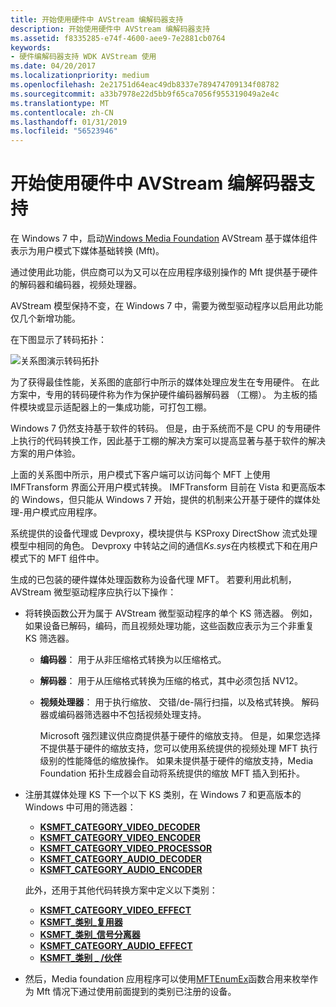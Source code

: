 ```yaml
---
title: 开始使用硬件中 AVStream 编解码器支持
description: 开始使用硬件中 AVStream 编解码器支持
ms.assetid: f8335285-e74f-4600-aee9-7e2881cb0764
keywords:
- 硬件编解码器支持 WDK AVStream 使用
ms.date: 04/20/2017
ms.localizationpriority: medium
ms.openlocfilehash: 2e21751d64eac49db8337e789474709134f08782
ms.sourcegitcommit: a33b7978e22d5bb9f65ca7056f955319049a2e4c
ms.translationtype: MT
ms.contentlocale: zh-CN
ms.lasthandoff: 01/31/2019
ms.locfileid: "56523946"
---
```

# <a name="getting-started-with-hardware-codec-support-in-avstream"></a>开始使用硬件中 AVStream 编解码器支持


在 Windows 7 中，启动[Windows Media Foundation](https://go.microsoft.com/fwlink/p/?linkid=155069) AVStream 基于媒体组件表示为用户模式下媒体基础转换 (Mft)。

通过使用此功能，供应商可以为又可以在应用程序级别操作的 Mft 提供基于硬件的解码器和编码器，视频处理器。

AVStream 模型保持不变，在 Windows 7 中，需要为微型驱动程序以启用此功能仅几个新增功能。

在下图显示了转码拓扑：

![关系图演示转码拓扑](images/hw-transcoding.png)

为了获得最佳性能，关系图的底部行中所示的媒体处理应发生在专用硬件。 在此方案中，专用的转码硬件称为作为保护硬件编码器解码器 （工棚）。 为主板的插件模块或显示适配器上的一集成功能，可打包工棚。

Windows 7 仍然支持基于软件的转码。 但是，由于系统而不是 CPU 的专用硬件上执行的代码转换工作，因此基于工棚的解决方案可以提高显著与基于软件的解决方案的用户体验。

上面的关系图中所示，用户模式下客户端可以访问每个 MFT 上使用 IMFTransform 界面公开用户模式转换。 IMFTransform 目前在 Vista 和更高版本的 Windows，但只能从 Windows 7 开始，提供的机制来公开基于硬件的媒体处理-用户模式应用程序。

系统提供的设备代理或 Devproxy，模块提供与 KSProxy DirectShow 流式处理模型中相同的角色。 Devproxy 中转站之间的通信*Ks.sys*在内核模式下和在用户模式下的 MFT 组件中。

生成的已包装的硬件媒体处理函数称为设备代理 MFT。 若要利用此机制，AVStream 微型驱动程序应执行以下操作：

-   将转换函数公开为属于 AVStream 微型驱动程序的单个 KS 筛选器。 例如，如果设备已解码，编码，而且视频处理功能，这些函数应表示为三个非重复 KS 筛选器。
    -   **编码器**： 用于从非压缩格式转换为以压缩格式。
    -   **解码器**： 用于从压缩格式转换为压缩的格式，其中必须包括 NV12。
    -   **视频处理器**： 用于执行缩放、 交错/de-隔行扫描，以及格式转换。 解码器或编码器筛选器中不包括视频处理支持。

        Microsoft 强烈建议供应商提供基于硬件的缩放支持。 但是，如果您选择不提供基于硬件的缩放支持，您可以使用系统提供的视频处理 MFT 执行级别的性能降低的缩放操作。 如果未提供基于硬件的缩放支持，Media Foundation 拓扑生成器会自动将系统提供的缩放 MFT 插入到拓扑。

-   注册其媒体处理 KS 下一个以下 KS 类别，在 Windows 7 和更高版本的 Windows 中可用的筛选器：

    -   [**KSMFT\_CATEGORY\_VIDEO\_DECODER**](https://msdn.microsoft.com/library/windows/hardware/ff548602)
    -   [**KSMFT\_CATEGORY\_VIDEO\_ENCODER**](https://msdn.microsoft.com/library/windows/hardware/ff548611)
    -   [**KSMFT\_CATEGORY\_VIDEO\_PROCESSOR**](https://msdn.microsoft.com/library/windows/hardware/ff548613)
    -   [**KSMFT\_CATEGORY\_AUDIO\_DECODER**](https://msdn.microsoft.com/library/windows/hardware/ff548572)
    -   [**KSMFT\_CATEGORY\_AUDIO\_ENCODER**](https://msdn.microsoft.com/library/windows/hardware/ff548584)

    此外，还用于其他代码转换方案中定义以下类别：

    -   [**KSMFT\_CATEGORY\_VIDEO\_EFFECT**](https://msdn.microsoft.com/library/windows/hardware/ff548607)
    -   [**KSMFT\_类别\_复用器**](https://msdn.microsoft.com/library/windows/hardware/ff548596)
    -   [**KSMFT\_类别\_信号分离器**](https://msdn.microsoft.com/library/windows/hardware/ff548594)
    -   [**KSMFT\_CATEGORY\_AUDIO\_EFFECT**](https://msdn.microsoft.com/library/windows/hardware/ff548578)
    -   [**KSMFT\_类别 \_ /伙伴**](https://msdn.microsoft.com/library/windows/hardware/ff548601)
-   然后，Media foundation 应用程序可以使用[MFTEnumEx](https://go.microsoft.com/fwlink/p/?linkid=155058)函数合用来枚举作为 Mft 情况下通过使用前面提到的类别已注册的设备。

 

 




